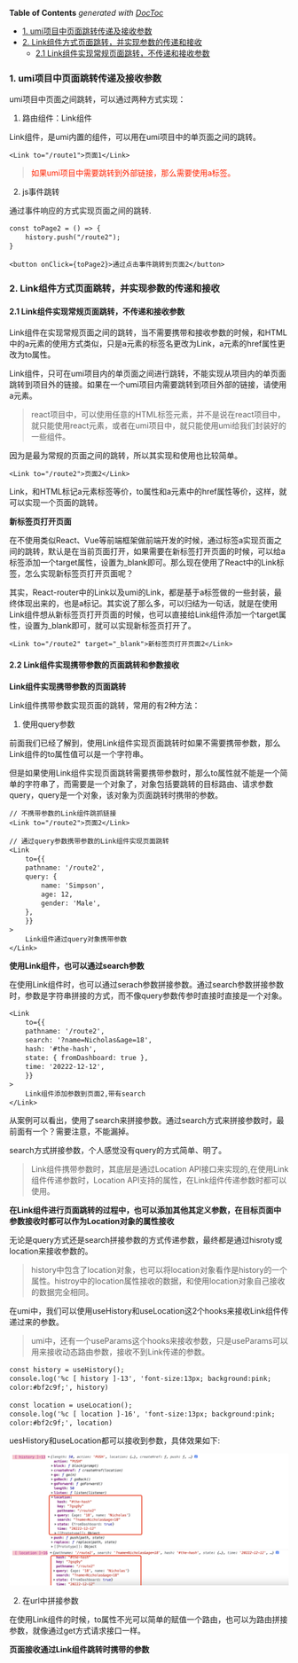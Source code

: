 <!-- START doctoc generated TOC please keep comment here to allow auto update -->
<!-- DON'T EDIT THIS SECTION, INSTEAD RE-RUN doctoc TO UPDATE -->
**Table of Contents**  *generated with [DocToc](https://github.com/thlorenz/doctoc)*

- [1. umi项目中页面跳转传递及接收参数](#1-umi%E9%A1%B9%E7%9B%AE%E4%B8%AD%E9%A1%B5%E9%9D%A2%E8%B7%B3%E8%BD%AC%E4%BC%A0%E9%80%92%E5%8F%8A%E6%8E%A5%E6%94%B6%E5%8F%82%E6%95%B0)
- [2. Link组件方式页面跳转，并实现参数的传递和接收](#2-link%E7%BB%84%E4%BB%B6%E6%96%B9%E5%BC%8F%E9%A1%B5%E9%9D%A2%E8%B7%B3%E8%BD%AC%E5%B9%B6%E5%AE%9E%E7%8E%B0%E5%8F%82%E6%95%B0%E7%9A%84%E4%BC%A0%E9%80%92%E5%92%8C%E6%8E%A5%E6%94%B6)
  - [2.1 Link组件实现常规页面跳转，不传递和接收参数](#21-link%E7%BB%84%E4%BB%B6%E5%AE%9E%E7%8E%B0%E5%B8%B8%E8%A7%84%E9%A1%B5%E9%9D%A2%E8%B7%B3%E8%BD%AC%E4%B8%8D%E4%BC%A0%E9%80%92%E5%92%8C%E6%8E%A5%E6%94%B6%E5%8F%82%E6%95%B0)

<!-- END doctoc generated TOC please keep comment here to allow auto update -->

### 1. umi项目中页面跳转传递及接收参数

umi项目中页面之间跳转，可以通过两种方式实现：

1. 路由组件：Link组件

Link组件，是umi内置的组件，可以用在umi项目中的单页面之间的跳转。

```tsx
<Link to="/route1">页面1</Link>
```

> <font color="#f20">如果umi项目中需要跳转到外部链接，那么需要使用a标签。</font>

2. js事件跳转

通过事件响应的方式实现页面之间的跳转.

```tsx
const toPage2 = () => {
    history.push("/route2");
}

<button onClick={toPage2}>通过点击事件跳转到页面2</button>
```

### 2. Link组件方式页面跳转，并实现参数的传递和接收

#### 2.1 Link组件实现常规页面跳转，不传递和接收参数

Link组件在实现常规页面之间的跳转，当不需要携带和接收参数的时候，和HTML中的a元素的使用方式类似，只是a元素的标签名更改为Link，a元素的href属性更改为to属性。

Link组件，只可在umi项目内的单页面之间进行跳转，不能实现从项目内的单页面跳转到项目外的链接。如果在一个umi项目内需要跳转到项目外部的链接，请使用a元素。

> react项目中，可以使用任意的HTML标签元素，并不是说在react项目中，就只能使用react元素，或者在umi项目中，就只能使用umi给我们封装好的一些组件。

因为是最为常规的页面之间的跳转，所以其实现和使用也比较简单。

```tsx
<Link to="/route2">页面2</Link>
```

Link，和HTML标记a元素标签等价，to属性和a元素中的href属性等价，这样，就可以实现一个页面的跳转。

**新标签页打开页面**

在不使用类似React、Vue等前端框架做前端开发的时候，通过标签a实现页面之间的跳转，默认是在当前页面打开，如果需要在新标签打开页面的时候，可以给a标签添加一个target属性，设置为_blank即可。那么现在使用了React中的Link标签，怎么实现新标签页打开页面呢？

其实，React-router中的Link以及umi的Link，都是基于a标签做的一些封装，最终体现出来的，也是a标记。其实说了那么多，可以归结为一句话，就是在使用Link组件想从新标签页打开页面的时候，也可以直接给Link组件添加一个target属性，设置为_blank即可，就可以实现新标签页打开了。

```tsx
<Link to="/route2" target="_blank">新标签页打开页面2</Link>
```

#### 2.2 Link组件实现携带参数的页面跳转和参数接收

**Link组件实现携带参数的页面跳转**

Link组件携带参数实现页面的跳转，常用的有2种方法：

1. 使用query参数

前面我们已经了解到，使用Link组件实现页面跳转时如果不需要携带参数，那么Link组件的to属性值可以是一个字符串。

但是如果使用Link组件实现页面跳转需要携带参数时，那么to属性就不能是一个简单的字符串了，而需要是一个对象了，对象包括要跳转的目标路由、请求参数query，query是一个对象，该对象为页面跳转时携带的参数。

```tsx
// 不携带参数的Link组件跳抓链接
<Link to="/route2">页面2</Link>

// 通过query参数携带参数的Link组件实现页面跳转
<Link
    to={{
    pathname: '/route2',
    query: {
        name: 'Simpson',
        age: 12,
        gender: 'Male',
    },
    }}
>
    Link组件通过query对象携带参数
</Link>
```

**使用Link组件，也可以通过search参数**

在使用Link组件时，也可以通过serach参数拼接参数。通过search参数拼接参数时，参数是字符串拼接的方式，而不像query参数传参时直接时直接是一个对象。

```tsx
<Link
    to={{
    pathname: '/route2',
    search: '?name=Nicholas&age=18',
    hash: '#the-hash',
    state: { fromDashboard: true },
    time: '20222-12-12',
    }}
>
    Link组件添加参数到页面2,带有search
</Link>
```

从案例可以看出，使用了search来拼接参数。通过search方式来拼接参数时，最前面有一个？需要注意，不能漏掉。

search方式拼接参数，个人感觉没有query的方式简单、明了。

> Link组件携带参数时，其底层是通过Location API接口来实现的,在使用Link组件传递参数时，Location API支持的属性，在Link组件传递参数时都可以使用。

**在Link组件进行页面跳转的过程中，也可以添加其他其定义参数，在目标页面中参数接收时都可以作为Location对象的属性接收**

无论是query方式还是search拼接参数的方式传递参数，最终都是通过hisroty或location来接收参数的。

> history中包含了location对象，也可以将location对象看作是history的一个属性。histroy中的location属性接收的数据，和使用location对象自己接收的数据完全相同。

在umi中，我们可以使用useHistory和useLocation这2个hooks来接收Link组件传递过来的参数。

> umi中，还有一个useParams这个hooks来接收参数，只是useParams可以用来接收动态路由参数，接收不到Link传递的参数。

```tsx
const history = useHistory();
console.log('%c [ history ]-13', 'font-size:13px; background:pink; color:#bf2c9f;', history)

const location = useLocation();
console.log('%c [ location ]-16', 'font-size:13px; background:pink; color:#bf2c9f;', location)
```

uesHistory和useLocation都可以接收到参数，具体效果如下:

![useHistory和useLocation接收Link组件携带的参数](./images/i12.png)

2. 在url中拼接参数

在使用Link组件的时候，to属性不光可以简单的赋值一个路由，也可以为路由拼接参数，就像通过get方式请求接口一样。

**页面接收通过Link组件跳转时携带的参数**
